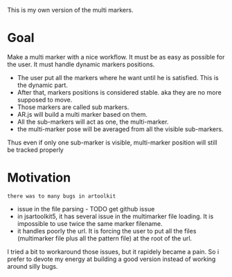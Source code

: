 This is my own version of the multi markers. 

# Goal
Make a multi marker with a nice workflow. It must be as easy as possible for the user.
It must handle dynamic markers positions. 

- The user put all the markers where he want until he is satisfied. This is the dynamic part.
- After that, markers positions is considered stable. aka they are no more supposed to move.
- Those markers are called sub markers.
- AR.js will build a multi marker based on them. 
- All the sub-markers will act as one, the multi-marker. 
- the multi-marker pose will be averaged from all the visible sub-markers.

Thus even if only one sub-marker is visible, multi-marker position will still be tracked properly

# Motivation 

	there was to many bugs in artoolkit 

- issue in the file parsing - TODO get github issue
- in jsartoolkit5, it has several issue in the multimarker file loading. It is
  impossible to use twice the same marker filename.
- it handles poorly the url. It is forcing the user to put all the 
  files (multimarker file plus all the pattern file) at the root of the url.
  
I tried a bit to workaround those issues, but it rapidely became a pain. 
So i prefer to devote my energy at building a good version instead of working around
silly bugs.

